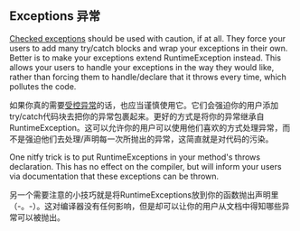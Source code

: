 ## Exceptions 异常

[Checked exceptions][checkedex] should be used with caution, if at all. They
force your users to add many try/catch blocks and wrap your exceptions in their
own. Better is to make your exceptions extend RuntimeException instead. This
allows your users to handle your exceptions in the way they would like, rather
than forcing them to handle/declare that it throws every time, which pollutes
the code.

如果你真的需要[受控异常][checkedex]的话，也应当谨慎使用它。它们会强迫你的用户添加try/catch代码块去把你的异常包裹起来。更好的方式是将你的异常继承自RuntimeException。这可以允许你的用户可以使用他们喜欢的方式处理异常，而不是强迫他们去处理/声明每一次所抛出的异常，这简直就是对代码的污染。

One nitfy trick is to put RuntimeExceptions in your method's throws declaration.
This has no effect on the compiler, but will inform your users via documentation
that these exceptions can be thrown.

另一个需要注意的小技巧就是将RuntimeExceptions放到你的函数抛出声明里（-。-）。这对编译器没有任何影响，但是却可以让你的用户从文档中得知哪些异常可以被抛出。

[checkedex]: http://docs.oracle.com/javase/7/docs/api/java/lang/Exception.html
